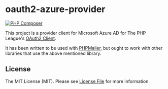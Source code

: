 # oauth2-azure-provider

[![PHP Composer](https://github.com/greew/oauth2-azure-provider/actions/workflows/php.yml/badge.svg?event=push)](https://github.com/greew/oauth2-azure-provider/actions/workflows/php.yml)

This project is a provider client for Microsoft Azure AD for The PHP League's [OAuth2 Client](https://github.com/thephpleague/oauth2-client).

It has been written to be used with [PHPMailer](https://github.com/phpmailer/phpmailer), but ought to work with other libraries that use the above mentioned library. 

## License

The MIT License (MIT). Please see [License File](./LICENSE) for more information.
